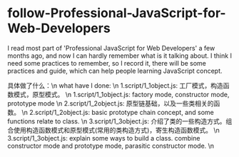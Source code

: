 # follow-Professional-JavaScript-for-Web-Developers
I read most part of 'Professional JavaScript for Web Developers' a few months ago, and now I can hardly remember what is it talking about. I think I need some practices to remember, so I record it, there will be some practices and guide, which can help people learning JavaScript concept.

具体做了什么：\n
what have I done: \n
1.script/1_1object.js: 工厂模式，构造函数模式，原型模式。 \n
1.script/1_1object.js: factory mode, constructor mode, prototype mode \n
2.script/1_2object.js: 原型链基础，以及一些类相关的函数。 \n
2.script/1_2object.js: basic prototype chain concept, and some functions relate to class. \n
3.script/1_3object.js: 介绍了类的一些构造方式。组合使用构造函数模式和原型模式(常用的类构造方式)，寄生构造函数模式。 \n
3.script/1_3object.js: explain some ways to build a class. combine constructor mode and prototype mode, parasitic constructor mode. \n
